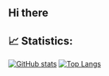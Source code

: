 ## Hi there

## 📈 Statistics:
[![GitHub stats](https://github-readme-stats.vercel.app/api?username=DiogoHPS&count_private=true&show_icons=true&theme=react&bg_color=00000000&hide_border=true&rank_icon=github)](https://github.com/anuraghazra/github-readme-stats)
[![Top Langs](https://github-readme-stats.vercel.app/api/top-langs/?username=DiogoHPS&theme=react&bg_color=00000000&hide_border=true&layout=donut)](https://github.com/anuraghazra/github-readme-stats)
